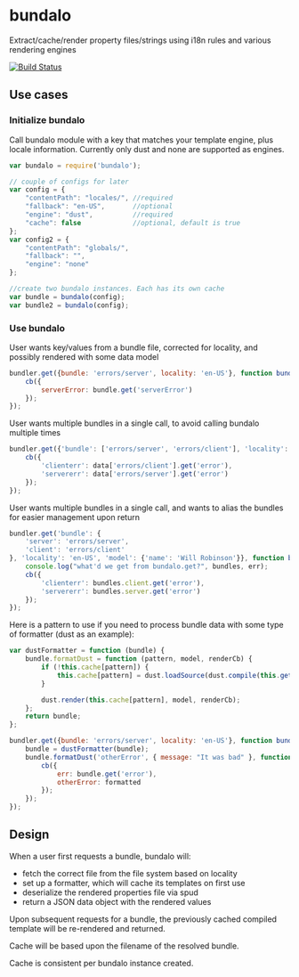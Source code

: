 # bundalo

Extract/cache/render property files/strings using i18n rules and various rendering engines

[![Build Status](https://travis-ci.org/krakenjs/bundalo.svg?branch=master)](https://travis-ci.org/krakenjs/bundalo)

## Use cases

### Initialize bundalo

Call bundalo module with a key that matches your template engine, plus locale information.
Currently only dust and none are supported as engines.

```javascript
var bundalo = require('bundalo');

// couple of configs for later
var config = {
    "contentPath": "locales/", //required
    "fallback": "en-US",       //optional
    "engine": "dust",          //required
    "cache": false             //optional, default is true
};
var config2 = {
    "contentPath": "globals/",
    "fallback": "",
    "engine": "none"
};

//create two bundalo instances. Each has its own cache
var bundle = bundalo(config);
var bundle2 = bundalo(config);

```

### Use bundalo

User wants key/values from a bundle file, corrected for locality, and possibly rendered with some data model

```javascript
bundler.get({bundle: 'errors/server', locality: 'en-US'}, function bundaloReturn(err, bundle) {
    cb({
        serverError: bundle.get('serverError')
    });
});
```

User wants multiple bundles in a single call, to avoid calling bundalo multiple times

```javascript
bundler.get({'bundle': ['errors/server', 'errors/client'], 'locality': 'en-US',  'model': {'name': 'Will Robinson'}}, function bundaloReturn(err, data) {
    cb({
        'clienterr': data['errors/client'].get('error'),
        'servererr': data['errors/server'].get('error')
    });
});
```

User wants multiple bundles in a single call, and wants to alias the bundles for easier management upon return

```javascript
bundler.get('bundle': {
    'server': 'errors/server',
    'client': 'errors/client'
}, 'locality': 'en-US', 'model': {'name': 'Will Robinson'}}, function bundaloReturn(err, bundles) {
    console.log("what'd we get from bundalo.get?", bundles, err);
    cb({
        'clienterr': bundles.client.get('error'),
        'servererr': bundles.server.get('error')
    });
});
```

Here is a pattern to use if you need to process bundle data with some type of formatter (dust as an example):

```javascript
var dustFormatter = function (bundle) {
    bundle.formatDust = function (pattern, model, renderCb) {
        if (!this.cache[pattern]) {
            this.cache[pattern] = dust.loadSource(dust.compile(this.get(pattern)));
        }

        dust.render(this.cache[pattern], model, renderCb);
    };
    return bundle;
};

bundler.get({bundle: 'errors/server', locality: 'en-US'}, function bundaloReturn(err, bundle) {
    bundle = dustFormatter(bundle);
    bundle.formatDust('otherError', { message: "It was bad" }, function (err, formatted) {
        cb({
            err: bundle.get('error'),
            otherError: formatted
        });
    });
});
```

## Design

When a user first requests a bundle, bundalo will:
* fetch the correct file from the file system based on locality
* set up a formatter, which will cache its templates on first use
* deserialize the rendered properties file via spud
* return a JSON data object with the rendered values

Upon subsequent requests for a bundle, the previously cached compiled template will be re-rendered and returned.

Cache will be based upon the filename of the resolved bundle.

Cache is consistent per bundalo instance created.
